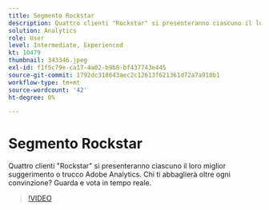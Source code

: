 ```yaml
---
title: Segmento Rockstar
description: Quattro clienti "Rockstar" si presenteranno ciascuno il loro miglior suggerimento o trucco Adobe Analytics.
solution: Analytics
role: User
level: Intermediate, Experienced
kt: 10479
thumbnail: 343346.jpeg
exl-id: f1f5c79e-ca17-4a02-b9b8-bf437743e445
source-git-commit: 1792dc318643aec2c12613f621361d72a7a918b1
workflow-type: tm+mt
source-wordcount: '42'
ht-degree: 0%

---
```


# Segmento Rockstar

Quattro clienti &quot;Rockstar&quot; si presenteranno ciascuno il loro miglior suggerimento o trucco Adobe Analytics. Chi ti abbaglierà oltre ogni convinzione? Guarda e vota in tempo reale.

>[!VIDEO](https://video.tv.adobe.com/v/343346/?quality=12&learn=on)
